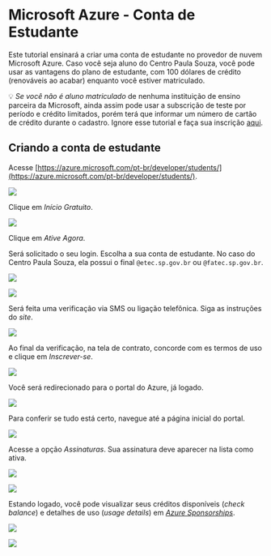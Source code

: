 # Microsoft Azure - Conta de Estudante

Este tutorial ensinará a criar uma conta de estudante no provedor de nuvem Microsoft Azure. Caso você seja aluno do Centro Paula Souza, você pode usar as vantagens do plano de estudante, com 100 dólares de crédito (renováveis ao acabar) enquanto você estiver matriculado.

💡 _Se você não é aluno matriculado_ de nenhuma instituição de ensino parceira da Microsoft, ainda assim pode usar a subscrição de teste por período e crédito limitados, porém terá que informar um número de cartão de crédito durante o cadastro. Ignore esse tutorial e faça sua inscrição [aqui](https://azure.microsoft.com/pt-br/free/).

## Criando a conta de estudante

Acesse [https://azure.microsoft.com/pt-br/developer/students/](https://azure.microsoft.com/pt-br/developer/students/).

![](az-001.png)

Clique em _Início Gratuito_.

![](az-002.png)

Clique em _Ative Agora_.

Será solicitado o seu login. Escolha a sua conta de estudante. No caso do Centro Paula Souza, ela possui o final `@etec.sp.gov.br` ou `@fatec.sp.gov.br`.

![](az-003.png)

![](az-004.png)

Será feita uma verificação via SMS ou ligação telefônica. Siga as instruções do _site_.

![](az-005.png)

Ao final da verificação, na tela de contrato, concorde com es termos de uso e clique em _Inscrever-se_.

![](az-006.png)

Você será redirecionado para o portal do Azure, já logado.

![](az-007.png)

Para conferir se tudo está certo, navegue até a página inicial do portal.

![](az-008.png)

Acesse a opção _Assinaturas_. Sua assinatura deve aparecer na lista como ativa.

![](az-009.png)

![](az-010.png)

Estando logado, você pode visualizar seus créditos disponíveis (_check balance_) e detalhes de uso (_usage details_) em [_Azure Sponsorships_](https://www.microsoftazuresponsorships.com/).

![](az-011.png)

![](az-012.png)
